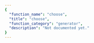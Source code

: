 ```yaml
---
{
  "function_name": "choose",
  "title": "choose",
  "function_category": "generator",
  "description": "Not documented yet."
}
---
```

